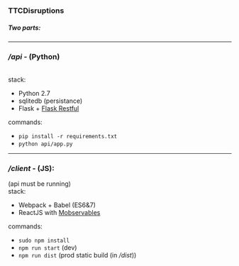 ### TTCDisruptions

##### Two parts:

<hr/>

### */api* - (Python)
<br/>
stack:

- Python 2.7
- sqlitedb (persistance)
- Flask + [Flask Restful](http://flask-restful-cn.readthedocs.org/en/0.3.4/)

commands:
- `pip install -r requirements.txt`
- `python api/app.py`


 <hr/>

### */client* - (JS):

(api must be running)
<br/>
stack:
- Webpack + Babel (ES6&7)
- ReactJS with [Mobservables](https://mweststrate.github.io/mobservable/)

commands:

- `sudo npm install`
- `npm run start` (dev)
- `npm run dist` (prod static build (in */dist*))
